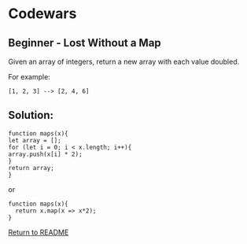 # Codewars

## Beginner - Lost Without a Map

Given an array of integers, return a new array with each value doubled.

For example:
```
[1, 2, 3] --> [2, 4, 6]
```
## Solution:
```
function maps(x){
let array = [];
for (let i = 0; i < x.length; i++){
array.push(x[i] * 2);
}
return array;
}
```
or
```
function maps(x){
  return x.map(x => x*2);
}
```
[Return to README](/README.md)